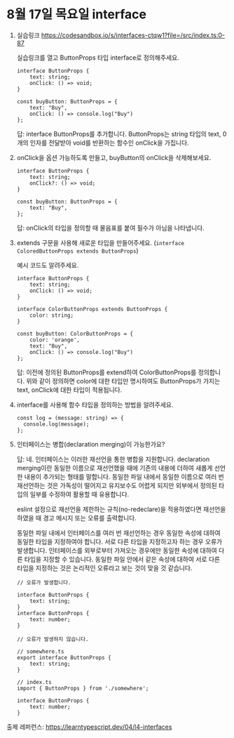 # 8월 17일 목요일 interface

1. 실습링크 https://codesandbox.io/s/interfaces-ctqw1?file=/src/index.ts:0-87

    실습링크를 열고 ButtonProps 타입 interface로 정의해주세요.

    ```
    interface ButtonProps {
        text: string;
        onClick: () => void;
    }

    const buyButton: ButtonProps = {
        text: "Buy",
        onClick: () => console.log("Buy")
    };
    ```

    답: interface ButtonProps를 추가합니다. ButtonProps는 string 타입의 text, 0개의 인자를 전달받아 void를 반환하는 함수인 onClick을 가집니다.

2. onClick을 옵션 가능하도록 만들고, buyButton의 onClick을 삭제해보세요.

    ```
    interface ButtonProps {
        text: string;
        onClick?: () => void;
    }

    const buyButton: ButtonProps = {
        text: "Buy",
    };
    ```

    답: onClick의 타입을 정의할 때 물음표를 붙여 필수가 아님을 나타냅니다.

3. extends 구문을 사용해 새로운 타입을 만들어주세요. (`interface ColoredButtonProps extends ButtonProps`)

    예시 코드도 알려주세요.

    ```
    interface ButtonProps {
        text: string;
        onClick: () => void;
    }

    interface ColorButtonProps extends ButtonProps {
        color: string;
    }

    const buyButton: ColorButtonProps = {
        color: 'orange',
        text: "Buy",
        onClick: () => console.log("Buy")
    };
    ```

    답: 이전에 정의된 ButtonProps를 extend하여 ColorButtonProps를 정의합니다. 위와 같이 정의하면 color에 대한 타입만 명시하여도 ButtonProps가 가지는 text, onClick에 대한 타입이 적용됩니다.

4. interface를 사용해 함수 타입을 정의하는 방법을 알려주세요.

    ```
    const log = (message: string) => {
      console.log(message);
    };
    ```

5. 인터페이스는 병합(declaration merging)이 가능한가요?

    답: 네. 인터페이스는 이러한 재선언을 통한 병합을 지원합니다. declaration merging이란 동일한 이름으로 재선언했을 때에 기존의 내용에 더하여 새롭게 선언한 내용이 추가되는 형태를 말합니다. 동일한 파일 내에서 동일한 이름으로 여러 번 재선언하는 것은 가독성이 떨어지고 유지보수도 어렵게 되지만 외부에서 정의된 타입의 일부를 수정하여 활용할 때 유용합니다.

    eslint 설정으로 재선언을 제한하는 규칙(no-redeclare)을 적용하였다면 재선언을 하였을 때 경고 메시지 또는 오류를 출력합니다.

    동일한 파일 내에서 인터페이스를 여러 번 재선언하는 경우 동일한 속성에 대하여 동일한 타입을 지정하여야 합니다. 서로 다른 타입을 지정하고자 하는 경우 오류가 발생합니다. 인터페이스를 외부로부터 가져오는 경우에만 동일한 속성에 대하여 다른 타입을 지정할 수 있습니다. 동일한 파일 안에서 같은 속성에 대하여 서로 다른 타입을 지정하는 것은 논리적인 오류라고 보는 것이 맞을 것 같습니다.

    ```
    // 오류가 발생합니다.

    interface ButtonProps {
        text: string;
    }
    interface ButtonProps {
        text: number;
    }
    ```

    ```
    // 오류가 발생하지 않습니다.

    // somewhere.ts
    export interface ButtonProps {
        text: string;
    }

    // index.ts
    import { ButtonProps } from './somewhere';

    interface ButtonProps {
        text: number;
    }
    ```


출제 레퍼런스: https://learntypescript.dev/04/l4-interfaces